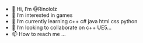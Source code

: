 - 👋 Hi, I’m @Rinololz
- 👀 I’m interested in games
- 🌱 I’m currently learning c++ c# java html css python
- 💞️ I’m looking to collaborate on c++ UE5...
- 📫 How to reach me ...

<!---
Rinololz/Rinololz is a ✨ special ✨ repository because its `README.md` (this file) appears on your GitHub profile.
You can click the Preview link to take a look at your changes.
--->
